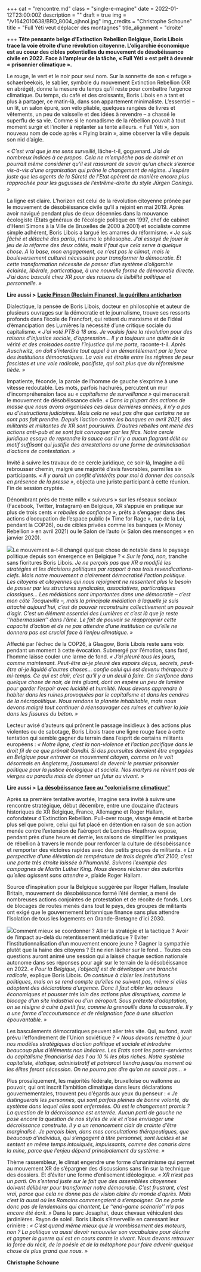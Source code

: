+++
cat = "rencontre.md"
class = "single-e-magine"
date = 2022-01-12T23:00:00Z
description = ""
draft = true
img = "/v1642010638/BRD_8004_ojhnol.jpg"
img_credits = "Christophe Schoune"
title = "Full Yéti                                                                      veut déplacer des montagnes"
title_alignment = "droite"

+++
**Tête pensante belge d’Extinction Rebellion Belgique, Boris Libois trace la voie étroite d’une révolution citoyenne. L’oligarchie économique est au coeur des cibles potentielles du mouvement de désobéissance civile en 2022. Face à l’ampleur de la tâche, « Full Yéti » est prêt à devenir « prisonnier climatique ».**

Le rouge, le vert et le noir pour seul nom. Sur la sonnette de son « refuge » schaerbeekois, le sablier, symbole du mouvement Extinction Rebellion (XR en abrégé), donne la mesure du temps qu’il reste pour combattre l’urgence climatique. Du temps, du café et des croissants, Boris Libois en a tant et plus à partager, ce matin-là, dans son appartement minimaliste. L’essentiel – un lit, un salon épuré, son vélo pliable, quelques rangées de livres et vêtements, un peu de vaisselle et des idées à revendre – a chassé le superflu de sa vie. Comme si le nomadisme de la rébellion pouvait à tout moment surgir et l’inciter à replanter sa tente ailleurs. « Full Yéti », son nouveau nom de code après « Flying brain », aime observer la ville depuis son nid d’aigle.

_« C’est vrai que je me sens surveillé_, lâche-t-il, goguenard. _J’ai de nombreux indices à ce propos. Cela ne m’empêche pas de dormir et on pourrait même considérer qu’il est rassurant de savoir qu’un check s’exerce vis-à-vis d’une organisation qui prône le changement de régime. J’espère juste que les agents de la Sûreté de l’Etat opèrent de manière encore plus rapprochée pour les gugusses de l’extrême-droite du style Jürgen Conings. »_

La ligne est claire. L’horizon est celui de la révolution citoyenne prônée par le mouvement de désobéissance civile qu’il a rejoint en mai 2019. Après avoir navigué pendant plus de deux décennies dans la mouvance écologiste (Etats généraux de l’écologie politique en 1997, chef de cabinet d’Henri Simons à la Ville de Bruxelles de 2000 à 2001) et socialiste comme simple adhérent, Boris Libois a largué les amarres du réformisme. _« Je suis fâché et détaché des partis_, résume le philosophe. _J’ai essayé de jouer le jeu de la réforme des deux côtés, mais il faut que cela serve à quelque chose. A la base, mon engagement, ce n’est pas le climat, mais le bouleversement culturel nécessaire pour transformer la démocratie. Et cette transformation nécessite de passer d’un système d’oligarchie éclairée, libérale, particratique, à une nouvelle forme de démocratie directe. J’ai donc basculé chez XR pour des raisons de lisibilité politique et personnelle. »_

**Lire aussi >** [**Lucie Pinson (Reclaim Finance), la guérillera anticharbon**](https://www.imagine-magazine.com/libre-acces/rencontre/lucie-pinson-reclaim-finance-une-nouvelle-centrale-au-charbon-c-est-50-ans-d-emissions-en-trop/)

Dialectique, la pensée de Boris Libois, docteur en philosophie et auteur de plusieurs ouvrages sur la démocratie et le journalisme, trouve ses ressorts profonds dans l’école de Francfort, qui retient du marxisme et de l’idéal d’émancipation des Lumières la nécessité d’une critique sociale du capitalisme. _« J’ai voté PTB à 18 ans. Je voulais faire la révolution pour des raisons d’injustice sociale, d’oppression… Il y a toujours une quête de la vérité et des croisades contre l’injustice qui me porte,_ raconte-t-il. _Après Auschwitz, on doit s’interdire tout appel à un démantèlement par la force des institutions démocratiques. La voie est étroite entre les régimes de peur fascistes et une voie radicale, pacifiste, qui soit plus que du réformisme tiède. »_

Impatiente, féconde, la parole de l’homme de gauche s’exprime à une vitesse redoutable. Les mots, parfois hachurés, percutent un mur d’incompréhension face au _« capitalisme de surveillance »_ qui menacerait le mouvement de désobéissance civile. _« Dans la plupart des actions de masse que nous avons organisées ces deux dernières années, il n’y a pas eu d’instructions judiciaires. Mais cela ne veut pas dire que certains ne se sont pas fait prendre. Depuis l’action contre les banques en avril 2021, des militants et militantes de XR sont poursuivis. D’autres rebelles ont mené des actions anti-pub et se sont fait convoquer par les flics. Notre cercle juridique essaye de reprendre la sauce car il n’y a aucun flagrant délit ou motif suffisant qui justifie des arrestations ou une forme de criminalisation d’actions de contestation. »_

Invité à suivre les travaux de ce cercle juridique, ce soir-là, Imagine a dû rebrousser chemin, malgré une majorité d’avis favorables, parmi les six participants. _« Il y aurait un conflit d’intérêts pour moi à donner des conseils en présence de la presse »_, objecta une juriste participant à cette réunion. Fin de session cryptée.

Dénombrant près de trente mille « suiveurs » sur les réseaux sociaux (Facebook, Twitter, Instagram) en Belgique, XR s’appuie en pratique sur plus de trois cents _« rebelles de confiance_ », prêts à s’engager dans des actions d’occupation de l’espace public (« Time for Rage », rue de la Loi, pendant la COP26), ou de cibles privées comme les banques (« Money Rebellion » en avril 2021) ou le Salon de l’auto (« Salon des mensonges » en janvier 2020).

![](https://res.cloudinary.com/drg3m95yg/image/upload/c_limit,dpr_auto,q_70,w_1000,f_auto/v1642010716/Money_Rebellion_-_48_DavidBeFr_2_xxomki.jpg)Le mouvement a-t-il changé quelque chose de notable dans le paysage politique depuis son émergence en Belgique ? _« Sur le fond, non,_ tranche sans fioritures Boris Libois. _Je ne perçois pas que XR a modifié les stratégies et les décisions politiques par rapport à nos trois revendications-clefs. Mais notre mouvement a clairement démocratisé l’action politique. Les citoyens et citoyennes qui nous rejoignent ne ressentent plus le besoin de passer par les structures syndicales, associatives, particratiques classiques… Les médiations sont importantes dans une démocratie – c’est mon côté Tocqueville –, mais la principale médiation à laquelle je suis attaché aujourd’hui, c’est de pouvoir reconstruire collectivement un pouvoir d’agir. C’est un élément essentiel des Lumières et c’est là que je reste ‘‘habermassien’’ dans l’âme. Le fait de pouvoir se réapproprier cette capacité d’action et de ne pas attendre d’une institution ce qu’elle ne donnera pas est crucial face à l’enjeu climatique. »_

Affecté par l’échec de la COP26, à Glasgow, Boris Libois reste sans voix pendant un moment à cette évocation. Submergé par l’émotion, sans fard, l’homme laisse couler une larme de fond. _« J’ai pleuré tous les jours, comme maintenant. Peut-être ai-je pleuré des espoirs déçus, secrets, peut-être ai-je liquidé d’autres choses… confie celui qui est devenu thérapeute à mi-temps. Ce qui est clair, c’est qu’il y a un deuil à faire. On s’enfonce dans quelque chose de noir, de très gluant, dont on espère un peu de lumière pour garder l’espoir avec lucidité et humilité. Nous devons apprendre à habiter dans les ruines provoquées par le capitalisme et dans les cendres de la nécropolitique. Nous rendons la planète inhabitable, mais nous devons malgré tout continuer à réensauvager ces ruines et cultiver la joie dans les fissures du béton. »_

Lecteur avisé d’auteurs qui prônent le passage insidieux à des actions plus violentes ou de sabotage, Boris Libois trace une ligne rouge face à cette tentation qui semble gagner du terrain dans l’esprit de certains militants européens : _« Notre ligne, c’est la non-violence et l’action pacifique dans le droit fil de ce que prônait Gandhi. Si des poursuites devaient être engagées en Belgique pour entraver ce mouvement citoyen, comme on le voit désormais en Angleterre, j’assumerai de devenir le premier prisonnier politique pour la justice écologique et sociale. Nos martyrs ne rêvent pas de vierges au paradis mais de donner un futur au vivant. »_

**Lire aussi >** [**La désobéissance face au "colonialisme climatique"**](https://www.imagine-magazine.com/libre-acces/reportage/la-desobeissance-face-au-colonialisme-climatique/)

Après sa première tentative avortée, Imagine sera invité à suivre une rencontre stratégique, début décembre, entre une douzaine d’acteurs historiques de XR Belgique, France, Allemagne et Roger Hallam, cofondateur d’Extinction Rebellion. Pull-over rouge, visage émacié et barbe plus sel que poivre, celui qui fut placé en détention en raison de son action menée contre l’extension de l’aéroport de Londres-Heathrow expose, pendant près d’une heure et demie, les raisons de simplifier les pratiques de rébellion à travers le monde pour renforcer la culture de désobéissance et remporter des victoires rapides avec des petits groupes de militants. _« La perspective d’une élévation de température de trois degrés d’ici 2100, c’est une porte très étroite laissée à l’humanité. Suivons l’exemple des campagnes de Martin Luther King. Nous devons réclamer des autorités qu’elles agissent sans attendre »_, plaide Roger Hallam.

Source d’inspiration pour la Belgique suggérée par Roger Hallam, Insulate Britain, mouvement de désobéissance formé l’été dernier, a mené de nombreuses actions conjointes de protestation et de récolte de fonds. Lors de blocages de routes menés dans tout le pays, des groupes de militants ont exigé que le gouvernement britannique finance sans plus attendre l’isolation de tous les logements en Grande-Bretagne d’ici 2030.

![](https://res.cloudinary.com/drg3m95yg/image/upload/c_limit,dpr_auto,q_70,w_1000,f_auto/v1642011226/markus-spiske-DbwoDjKUiVE-unsplash_vgzvcg.jpg)Comment mieux se coordonner ? Allier la stratégie et la tactique ? Avoir de l’impact au-delà du retentissement médiatique ? Eviter l’institutionnalisation d’un mouvement encore jeune ? Gagner la sympathie plutôt que la haine des citoyens ? Et ne rien lâcher sur le fond… Toutes ces questions auront animé une session qui a laissé chaque section nationale autonome dans ses réponses pour agir sur le terrain de la désobéissance en 2022. _« Pour la Belgique, l’objectif est de développer une branche radicale_, explique Boris Libois. _On continue à cibler les institutions politiques, mais on se rend compte qu’elles ne suivent pas, même si elles adoptent des déclarations d’urgence. Donc il faut cibler les acteurs économiques et pousser très loin des actions plus disruptives, comme le blocage d’un site industriel ou d’un aéroport. Sous prétexte d’adaptation, on se résigne à cuire à petit feu, comme la grenouille dans la casserole. Il y a une forme d’accoutumance et de résignation face à une situation épouvantable. »_

Les basculements démocratiques peuvent aller très vite. Qui, au fond, avait prévu l’effondrement de l’Union soviétique ? _« Nous devons remettre à jour nos modèles stratégiques d’action politique et sociale et introduire beaucoup plus d’éléments non linéaires. Les Etats sont les porte-serviettes du capitalisme financiarisé des 1 ou 10 % les plus riches. Notre système capitaliste, étatique, administratif et patriarcal tiendra jusqu’au moment où les élites feront sécession. On ne pourra pas dire qu’on ne savait pas… »_

Plus prosaïquement, les majorités fédérale, bruxelloise ou wallonne au pouvoir, qui ont inscrit l’ambition climatique dans leurs déclarations gouvernementales, trouvent peu d’égards aux yeux du penseur : _« Je distinguerais les personnes, qui sont parfois pleines de bonne volonté, du système dans lequel elles sont enfermées. Où est le changement promis ? La question de la décroissance est enterrée. Aucun parti de gauche ne pose encore la question de nos styles de vie et n’ose envisager une décroissance construite. Il y a un renoncement clair de crainte d’être marginalisé. Je perçois bien, dans mes consultations thérapeutiques, que beaucoup d’individus, qui s’engagent à titre personnel, sont lucides et se sentent en même temps intoxiqués, impuissants, comme des canaris dans la mine, parce que l’enjeu dépend principalement du système. »_

Thème rassembleur, le climat engendre une forme d’unanimisme qui permet au mouvement XR de s’épargner des discussions sans fin sur la technique des dossiers. Et d’éviter une forme d’enlisement idéologique. _« XR n’est pas un parti. On s’entend juste sur le fait que des assemblées citoyennes doivent délibérer pour transformer notre démocratie. C’est frustrant, c’est vrai, parce que cela ne donne pas de vision claire du monde d’après. Mais c’est là aussi où les Romains commençaient à s’empoigner. On ne parle donc pas de lendemains qui chantent, Le ‘‘end-game scénario’’ n’a pas encore été écrit. »_ Dans le parc Josaphat, deux chevaux véhiculent des jardinières. Rayon de soleil. Boris Libois s’émerveille en caressant leur crinière : _« C’est quand même mieux que le vrombissement des moteurs, non ? La politique va aussi devoir renouveler son vocabulaire pour décrire et gagner la guerre qui est en cours contre le vivant. Nous devons retrouver la force du récit, de la poésie et de la métaphore pour faire advenir quelque chose de plus grand que nous. »_

**Christophe Schoune**